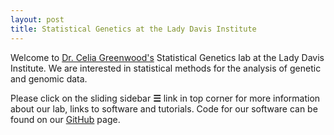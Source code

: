 ```yaml
---
layout: post
title: Statistical Genetics at the Lady Davis Institute
---
```


Welcome to [Dr. Celia Greenwood's](http://www.mcgill.ca/statisticalgenetics/people) Statistical Genetics lab at the Lady Davis Institute. We are interested in statistical methods for the analysis of genetic and genomic data. 

Please click on the sliding sidebar **☰** link in top corner for more information about our lab, links to software and tutorials. Code for our software can be found on our [GitHub](https://github.com/GreenwoodLab) page.

